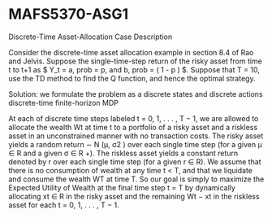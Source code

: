 # MAFS5370-ASG1

Discrete-Time Asset-Allocation Case Description

Consider the discrete-time asset allocation example in section 8.4 of Rao and Jelvis. Suppose the single-time-step
return of the risky asset from time t to t+1 as $ Y_t = a, prob = p, and b, prob = ( 1 - p ) $. Suppose that T = 10, use
the TD method to find the Q function, and hence the optimal strategy.

Solution:
we formulate the problem as a discrete states and discrete actions discrete-time finite-horizon MDP

At each of discrete time steps labeled t = 0, 1, . . . , T − 1, we are allowed to allocate the wealth Wt at time t to a
portfolio of a risky asset and a riskless asset in an unconstrained manner with no transaction costs. The risky asset
yields a random return ∼ N (µ, σ2 ) over each single time step (for a given µ ∈ R and a given σ ∈ R +). The riskless
asset yields a constant return denoted by r over each single time step (for a given r ∈ R). We assume that there is no
consumption of wealth at any time t < T, and that we liquidate and consume the wealth WT at time T. So our goal is
simply to maximize the Expected Utility of Wealth at the final time step t = T by dynamically allocating xt ∈ R in the
risky asset and the remaining Wt − xt in the riskless asset for each t = 0, 1, . . . , T − 1.








